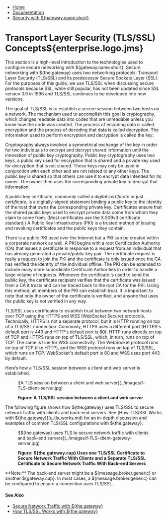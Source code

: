 -   [Home](../../index.md)
-   [Documentation](../index.md)
-   [Security with ${gateway.name.short}](../index.md#security)

<a name="tls_concepts"></a>Transport Layer Security (TLS/SSL) Concepts${enterprise.logo.jms}
============================================================================================

This section is a high-level introduction to the technologies used to configure secure networking with ${gateway.name.short}. Secure networking with ${the.gateway} uses two networking protocols: Transport Layer Security (TLS/SSL) and its predecessor Secure Sockets Layer (SSL). For the purposes of this guide, we use TLS/SSL when discussing secure protocols because SSL, while still popular, has not been updated since SSL version 3.0 in 1996 and TLS/SSL continues to be developed into new versions.

The goal of TLS/SSL is to establish a secure session between two hosts on a network. The mechanism used to accomplish this goal is cryptography, which changes readable data into codes that are unreadable unless you know how the code was created. The process of encoding data is called encryption and the process of decoding that data is called decryption. The information used to perform encryption and decryption is called the *key*.

Cryptography always involved a symmetrical exchange of the key in order for two individuals to encrypt and decrypt shared information until the innovation of public key cryptography. Public key cryptography uses two keys, a public key used for encryption that is shared and a private key used for decryption that is not shared. These keys may only be used in conjunction with each other and are not related to any other keys. The public key is shared so that others can use it to encrypt data intended for its owner. The owner then uses the corresponding private key to decrypt that information.

A public key certificate, commonly called a *digital certificate* or just *certificate*, is a digitally-signed statement binding a public key to the identity of the host that owns the corresponding private key. Certificates ensure that the shared public keys used to encrypt private data come from whom they claim to come from. (Most certificates use the X.509v3 certificate standard.) A Public Key Infrastructure (PKI) is a trusted method of issuing and revoking certificates and the public keys they contain.

There is a public PKI used over the Internet but a PKI can be created within a corporate network as well. A PKI begins with a root Certification Authority (CA) that issues a certificate in response to a request from an individual that has already generated a private/public key pair. The certificate request is really a request to join the PKI and the certificate is only issued once the CA has verified the identity of the individual offline. The PKI can be extended to include many more subordinate Certificate Authorities in order to handle a large volume of requests. Whenever the certificate is used to send the public key, the certificate recipient verifies that the certificate was issued from a CA it trusts and can be traced back to the root CA for the PKI. Using this method, all members of the PKI can establish trust. It is important to note that only the owner of the certificate is verified, and anyone that uses the public key is not verified in any way.

TLS/SSL uses certificates to establish trust between two network hosts over TCP using the HTTPS and WSS (WebSocket Secure) protocols. Technically, HTTPS is not a separate protocol, but it is HTTP running on top of a TLS/SSL connection. Commonly, HTTPS uses a different port (HTTPS's default port is 443 and HTTP's default port is 80). HTTP runs directly on top of TCP and HTTPS runs on top of TLS/SSL, which, in turn, runs on top of TCP. The same is true for WSS connectivity. The WebSocket protocol runs on top of TCP (like HTTP), and the WSS protocol runs on top of TLS/SSL, which runs on TCP. WebSocket's default port is 80 and WSS uses port 443 by default.

Here’s how a TLS/SSL session between a client and web server is established.

<figure>
![A TLS session between a client and web server](../images/f-TLS-client-server.jpg)
<figcaption>

**Figure: A TLS/SSL session between a client and web server**

</figcaption>
</figure>
The following figure shows how ${the.gateway} uses TLS/SSL to secure network traffic with clients and back-end servers. See [How TLS/SSL Works with ${the.gateway}](u_tls_works.md) for an in-depth discussion and examples of common TLS/SSL configurations with ${the.gateway}.

<figure>
![${the.gateway} uses TLS to secure network traffic with clients and back-end servers](../images/f-TLS-client-gateway-server.jpg)
<figcaption>

**Figure: ${the.gateway.cap} Uses one TLS/SSL Certificate to Secure Network Traffic With Clients and a Separate TLS/SSL Certificate to Secure Network Traffic With Back-end Servers**

</figcaption>
</figure>
**Note:** The back-end server might be a ${message.broker.generic} or another ${gateway.cap}. In most cases, a ${message.broker.generic} can be configured to ensure a connection uses TLS/SSL.

#### See Also

-   [Secure Network Traffic with ${the.gateway}](o_tls.md)
-   [How TLS/SSL Works with ${the.gateway}](u_tls_works.md)


